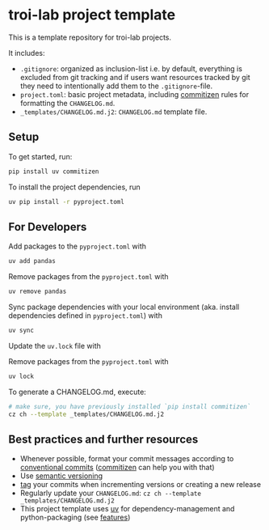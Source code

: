 # troi-lab project template

This is a template repository for troi-lab projects.

It includes:

- `.gitignore`: organized as inclusion-list i.e. by default, everything is excluded from git tracking and if users want resources tracked by git they need to intentionally add them to the `.gitignore`-file.
- `project.toml`: basic project metadata, including [commitizen](https://commitizen-tools.github.io/commitizen/) rules for formatting the `CHANGELOG.md`.
- `_templates/CHANGELOG.md.j2`: `CHANGELOG.md` template file. 

## Setup

To get started, run:

```bash
pip install uv commitizen
```

To install the project dependencies, run

```bash
uv pip install -r pyproject.toml
```

## For Developers

Add packages to the `pyproject.toml` with

```bash
uv add pandas
```

Remove packages from the `pyproject.toml` with

```bash
uv remove pandas
```

Sync package dependencies with your local environment (aka. install dependencies defined in `pyproject.toml`) with

```bash
uv sync
```

Update the `uv.lock` file with

Remove packages from the `pyproject.toml` with

```bash
uv lock
```

To generate a CHANGELOG.md, execute:

```bash
# make sure, you have previously installed `pip install commitizen`
cz ch --template _templates/CHANGELOG.md.j2 
```

## Best practices and further resources

- Whenever possible, format your commit messages according to [conventional commits](https://www.conventionalcommits.org/en/v1.0.0/) ([commitizen](https://commitizen-tools.github.io/commitizen/) can help you with that)
- Use [semantic versioning](https://semver.org/)
- [tag](https://git-scm.com/book/en/v2/Git-Basics-Tagging) your commits when incrementing versions or creating a new release
- Regularly update your `CHANGELOG.md`: `cz ch --template _templates/CHANGELOG.md.j2`
- This project template uses [uv](https://github.com/astral-sh/uv) for dependency-management and python-packaging (see [features](https://docs.astral.sh/uv/getting-started/features/))
